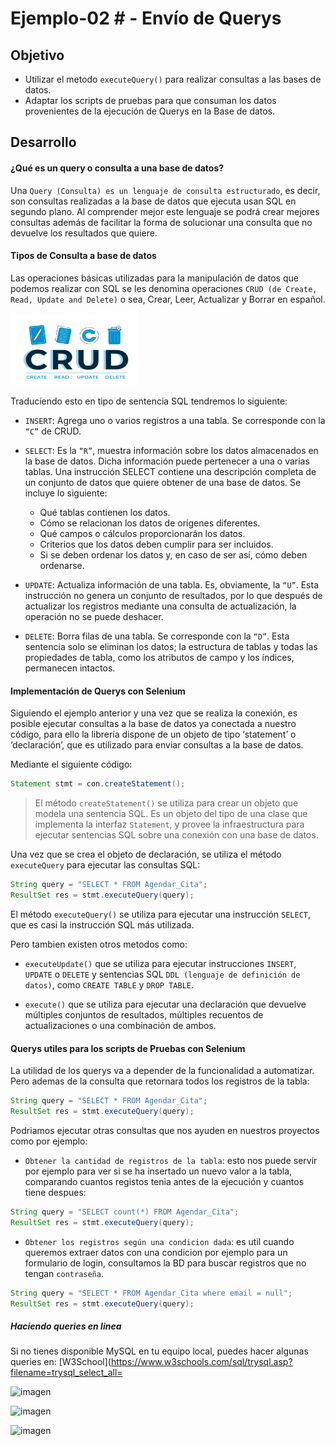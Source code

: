 # Ejemplo-02 # - Envío de Querys

## Objetivo

- Utilizar el metodo `executeQuery()` para realizar consultas a las bases de datos.
- Adaptar los scripts de pruebas para que consuman los datos provenientes de la ejecución de Querys en la Base de datos.

## Desarrollo

#### ¿Qué es un query o consulta a una base de datos?

Una `Query (Consulta) es un lenguaje de consulta estructurado`, es decir, son consultas realizadas a la base de datos  que ejecuta usan SQL en segundo plano.  Al comprender mejor este lenguaje se podrá crear mejores consultas además de facilitar la forma de solucionar una consulta que no devuelve los resultados que quiere.

#### Tipos de Consulta a base de datos

Las operaciones básicas utilizadas para la manipulación de datos que podemos realizar con SQL se les denomina operaciones `CRUD (de Create, Read, Update and Delete)` o sea, Crear, Leer, Actualizar y Borrar en español.

<img src="assets/crud.png" width="40%"> 

Traduciendo esto en tipo de sentencia SQL tendremos lo siguiente:

- `INSERT`: Agrega uno o varios registros a una tabla. Se corresponde con la `“C”` de CRUD.

- `SELECT`: Es la `“R”`, muestra información sobre los datos almacenados en la base de datos. Dicha información puede pertenecer a una o varias tablas. Una instrucción SELECT contiene una descripción completa de un conjunto de datos que quiere obtener de una base de datos. Se incluye lo siguiente:
    - Qué tablas contienen los datos.
    - Cómo se relacionan los datos de orígenes diferentes.
    - Qué campos o cálculos proporcionarán los datos.
    - Criterios que los datos deben cumplir para ser incluidos.
    - Si se deben ordenar los datos y, en caso de ser así, cómo deben ordenarse.

- `UPDATE`: Actualiza información de una tabla. Es, obviamente, la `“U”`. Esta instrucción no genera un conjunto de resultados, por lo que después de actualizar los registros mediante una consulta de actualización, la operación no se puede deshacer. 

- `DELETE`: Borra filas de una tabla. Se corresponde con la `“D”`. Esta sentencia ​​solo se eliminan los datos; la estructura de tablas y todas las propiedades de tabla, como los atributos de campo y los índices, permanecen intactos.

#### Implementación de Querys con Selenium

Siguiendo el ejemplo anterior y una vez que se realiza la conexión, es posible ejecutar consultas a la base de datos ya conectada a nuestro código, para ello la librería dispone de un objeto de tipo ‘statement’ o ‘declaración’, que es utilizado para enviar consultas a la base de datos.

Mediante el siguiente código:

```Java
Statement stmt = con.createStatement();
```
> El método `createStatement()` se utiliza para crear un objeto que modela una sentencia SQL. Es un objeto del tipo de una clase que implementa la interfaz `Statement`, y provee la infraestructura para ejecutar sentencias SQL sobre una conexión con una base de datos.

Una vez que se crea el objeto de declaración, se utiliza el método `executeQuery` para ejecutar las consultas SQL:

```Java
String query = "SELECT * FROM Agendar_Cita";
ResultSet res = stmt.executeQuery(query);
```
El método `executeQuery()` se utiliza para ejecutar una instrucción `SELECT`, que es casi la instrucción SQL más utilizada. 

Pero tambien existen otros metodos como: 

- `executeUpdate()` que se utiliza para ejecutar instrucciones `INSERT`, `UPDATE` o `DELETE` y sentencias SQL `DDL (lenguaje de definición de datos)`, como `CREATE TABLE` y `DROP TABLE`.

- `execute()` que se utiliza para ejecutar una declaración que devuelve múltiples conjuntos de resultados, múltiples recuentos de actualizaciones o una combinación de ambos.


#### Querys utiles para los scripts de Pruebas con Selenium

La utilidad de los querys va a depender de la funcionalidad a automatizar. Pero ademas de la consulta que retornara todos los registros de la tabla:

```Java
String query = "SELECT * FROM Agendar_Cita";
ResultSet res = stmt.executeQuery(query);
```

Podriamos ejecutar otras consultas que nos ayuden en nuestros proyectos como por ejemplo:

- `Obtener la cantidad de registros de la tabla`: esto nos puede servir por ejemplo para ver si se ha insertado un nuevo valor a la tabla, comparando cuantos registos tenia antes de la ejecución y cuantos tiene despues:

```Java
String query = "SELECT count(*) FROM Agendar_Cita";
ResultSet res = stmt.executeQuery(query);
```

- `Obtener los registros según una condicion dada`: es util  cuando queremos extraer datos con una condicion por ejemplo para un formulario de login, consultamos la BD para buscar registros que no tengan `contraseña`.

```Java
String query = "SELECT * FROM Agendar_Cita where email = null";
ResultSet res = stmt.executeQuery(query);
```

##### Haciendo queries en linea

Si no tienes disponible MySQL en tu equipo local, puedes hacer algunas queries en: [W3School](https://www.w3schools.com/sql/trysql.asp?filename=trysql_select_all=

![imagen](https://user-images.githubusercontent.com/5317347/168661198-47f196cc-0b9f-49ff-8215-ab813e8167b3.png)


![imagen](https://user-images.githubusercontent.com/5317347/168661301-2e4a4fa7-c44c-40d9-9045-e86770721359.png)


![imagen](https://user-images.githubusercontent.com/5317347/168661754-41dbb53d-418e-404e-970f-601e510d31cc.png)

